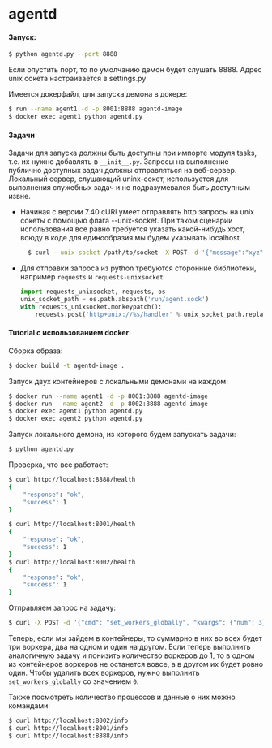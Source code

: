 # agentd

#### Запуск:
```bash
$ python agentd.py --port 8888
```
Если опустить порт, то по умолчанию демон будет слушать 8888.
Адрес unix сокета настраивается в settings.py

Имеется докерфайл, для запуска демона в докере:
```bash
$ run --name agent1 -d -p 8001:8888 agentd-image
$ docker exec agent1 python agentd.py
```

#### Задачи
Задачи для запуска должны быть доступны при импорте модуля tasks, т.е. их нужно добавлять в `__init__.py`. Запросы на выполнение публично доступных задач должны отправляться на веб-сервер. Локальный сервер, слушающий uninx-сокет, используется для выполнения служебных задач и не подразумевался быть доступным извне.

* Начиная с версии 7.40 cURl умеет отправлять http запросы на unix сокеты с помощью флага
--unix-socket. При таком сценарии использования все равно требуется указать какой-нибудь хост,
 всюду в коде для единообразия мы будем указывать localhost. 
     ```bash
       $ curl --unix-socket /path/to/socket -X POST -d '{"message":"xyz"}' localhost/handler
    
    ```

* Для отправки запроса из python требуются
 сторонние библиотеки, например `requests` и `requests-unixsocket`
    ```python
    import requests_unixsocket, requests, os
    unix_socket_path = os.path.abspath('run/agent.sock')
    with requests_unixsocket.monkeypatch():
        requests.post('http+unix://%s/handler' % unix_socket_path.replace('/', '%2F'), json={"message":"xyz"})
    ```


#### Tutorial с использованием docker
Сборка образа:
```bash
$ docker build -t agentd-image .
```

Запуск двух контейнеров с локальными демонами на каждом:
```bash
$ docker run --name agent1 -d -p 8001:8888 agentd-image
$ docker run --name agent2 -d -p 8002:8888 agentd-image
$ docker exec agent1 python agentd.py
$ docker exec agent2 python agentd.py
```

Запуск локального демона, из которого будем запускать задачи:
```bash
$ python agentd.py
```

Проверка, что все работает:
```bash
$ curl http://localhost:8888/health
{
    "response": "ok",
    "success": 1
}

$ curl http://localhost:8001/health
{
    "response": "ok",
    "success": 1
}
$ curl http://localhost:8002/health
{
    "response": "ok",
    "success": 1
}
```

Отправляем запрос на задачу:
```bash
$ curl -X POST -d '{"cmd": "set_workers_globally", "kwargs": {"num": 3}}' http://localhost:8888/run_task
```
Теперь, если мы зайдем в контейнеры, то суммарно в них во всех будет три воркера, два на одном и один на другом. Если теперь выполнить аналогичную задачу и понизить количество воркеров до 1, то в одном из контейнеров воркеров не останется вовсе, а в другом их будет ровно один. Чтобы удалить всех воркеров, нужно выполнить `set_workers_globally` со значением `0`.

Также посмотреть количество процессов и данные о них можно командами:
```bash
$ curl http://localhost:8002/info
$ curl http://localhost:8001/info
$ curl http://localhost:8888/info
```